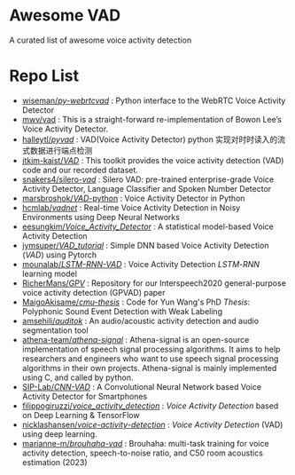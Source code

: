 # Awesome VAD

 A curated list of awesome voice activity detection 

# Repo List

- [wiseman/*py-webrtcvad*](https://github.com/wiseman/py-webrtcvad) :  Python interface to the WebRTC Voice Activity Detector 
- [mwv/vad](https://github.com/mwv/vad) :  This is a straight-forward re-implementation of Bowon Lee’s Voice Activity Detector.  
- [halleytl/*pyvad*](https://github.com/halleytl/pyvad) :  VAD(Voice Activity Detector) python 实现对时时读入的流式数据进行端点检测 
- [jtkim-kaist/*VAD*](https://github.com/jtkim-kaist/VAD)  :  This toolkit provides the voice activity detection (VAD) code and our recorded dataset. 
- [snakers4/silero-*vad*](https://github.com/snakers4/silero-vad) :  Silero VAD: pre-trained enterprise-grade Voice Activity Detector, Language Classifier and Spoken Number Detector 
- [marsbroshok/*VAD*-python](https://github.com/marsbroshok/VAD-python) :  Voice Activity Detector in Python 
- [hcmlab/*vadnet*](https://github.com/hcmlab/vadnet) :  Real-time Voice Activity Detection in Noisy Environments using Deep Neural Networks 
- [eesungkim/*Voice_Activity_Detector*](https://github.com/eesungkim/Voice_Activity_Detector) :  A statistical model-based Voice Activity Detection 
- [jymsuper/*VAD_tutorial*](https://github.com/jymsuper/VAD_tutorial) :  Simple DNN based Voice Activity Detection (*VAD*) using Pytorch 
- [mounalab/*LSTM-RNN-VAD*](https://github.com/mounalab/LSTM-RNN-VAD) :  Voice Activity Detection *LSTM*-*RNN* learning model 
- [RicherMans/*GPV*](https://github.com/RicherMans/GPV) :  Repository for our Interspeech2020 general-purpose voice activity detection (GPVAD) paper 
- [MaigoAkisame/*cmu-thesis*](https://github.com/MaigoAkisame/cmu-thesis) :  Code for Yun Wang's PhD *Thesis*: Polyphonic Sound Event Detection with Weak Labeling 
- [amsehili/*auditok*](https://github.com/amsehili/auditok) :  An audio/acoustic activity detection and audio segmentation tool 
- [athena-team/*athena-signal*](https://github.com/athena-team/athena-signal) :  Athena-signal is an open-source implementation of speech signal processing algorithms. It aims to help researchers and engineers who want to use speech signal processing algorithms in their own projects. Athena-signal is mainly implemented using C, and called by python. 
- [SIP-Lab/*CNN-VAD*](https://github.com/SIP-Lab/CNN-VAD) :  A Convolutional Neural Network based Voice Activity Detector for Smartphones 
- [filippogiruzzi/*voice_activity_detection*](https://github.com/filippogiruzzi/voice_activity_detection) :  *Voice* *Activity* *Detection* based on Deep Learning & TensorFlow 
- [nicklashansen/*voice*-*activity*-*detection*](https://github.com/nicklashansen/voice-activity-detection) :  *Voice* *Activity* *Detection* (VAD) using deep learning. 
- [marianne-m/*brouhaha-vad*](https://github.com/marianne-m/brouhaha-vad) : Brouhaha: multi-task training for voice activity detection, speech-to-noise ratio, and C50 room acoustics estimation (2023)